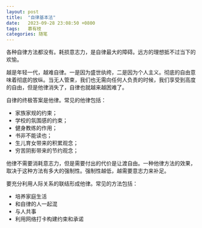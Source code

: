 ```yaml
---
layout: post
title:  "自律基本法"
date:   2023-09-28 23:08:50 +0800
tags:   慕有枝
categories: 随笔
---
```


各种自律方法都没有。耗损意志力，是自律最大的障碍。远方的理想抵不过当下的欢愉。

越是年轻一代，越难自律。一是因为盛世纨绔，二是因为个人主义。彻底的自由意味着彻底的放纵。当无人管束，我们也无需向任何人负责的时候，我们享受到高度的自由，但是他律消失了，自律也就越来越困难了。

自律的终极答案是他律。常见的他律包括：

+ 家族家规的约束；
+ 学校的氛围感的约束；
+ 健身教练的作用；
+ 书非不能读也；
+ 生儿育女带来的积累观念；
+ 穷苦阴影带来的节约观念；

他律不需要消耗意志力，但是需要付出的代价是让渡自由。一种他律方法的效果，取决于这种方法有多大的强制性。强制性越低，越需要意志力来补足。

要充分利用人际关系的联结形成他律。常见的方法包括：

+ 培养家庭生活
+ 和自律的人一起混
+ 与人共事
+ 利用网络打卡构建约束和承诺

